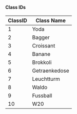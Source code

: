#### Class IDs

| ClassID | Class Name    |
|---------|---------------|
| 1       | Yoda          |
| 2       | Bagger        |
| 3       | Croissant     |
| 4       | Banane        |
| 5       | Brokkoli      |
| 6       | Getraenkedose |
| 7       | Leuchtturm    |
| 8       | Waldo         |
| 9       | Fussball      |
| 10      | W20           |
